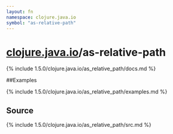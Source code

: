 ```yaml
---
layout: fn
namespace: clojure.java.io
symbol: "as-relative-path"
---
```


# [clojure.java.io](../)/as-relative-path

{% include 1.5.0/clojure.java.io/as_relative_path/docs.md %}

##Examples

{% include 1.5.0/clojure.java.io/as_relative_path/examples.md %}
## Source
{% include 1.5.0/clojure.java.io/as_relative_path/src.md %}

